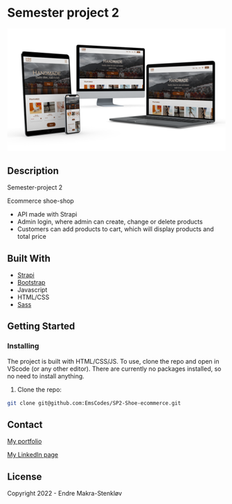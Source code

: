 # Semester project 2

![image](images/devices-portfolio.png)

## Description

Semester-project 2

Ecommerce shoe-shop

- API made with Strapi
- Admin login, where admin can create, change or delete products
- Customers can add products to cart, which will display products and total price

## Built With

- [Strapi](https://strapi.io/)
- [Bootstrap](https://getbootstrap.com)
- Javascript
- HTML/CSS
- [Sass](https://sass-lang.com/)

## Getting Started

### Installing

The project is built with HTML/CSS/JS. To use, clone the repo and open in VScode (or any other editor). There are currently no packages installed, so no need to install anything.

1. Clone the repo:

```bash
git clone git@github.com:EmsCodes/SP2-Shoe-ecommerce.git
```

## Contact

[My portfolio](https://makra-stenkloev.no/)

[My LinkedIn page](https://www.linkedin.com/in/endre-makra-stenkl%C3%B8v/)

## License

Copyright 2022 - Endre Makra-Stenkløv
